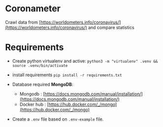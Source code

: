 
# Coronameter
Crawl data from [https://worldometers.info/coronavirus/](https://worldometers.info/coronavirus/) and compare statistics


# Requirements

 - Create python virtualenv and active:
	  `python3 -m "virtualenv" .venv && source .venv/bin/activate`
 - install requirements
     `pip install -r requirements.txt`

 - Database required **MongoDB**:
	 - Mongodb :  [https://docs.mongodb.com/manual/installation/](https://docs.mongodb.com/manual/installation/)
	 - Docker hub : [https://hub.docker.com/_/mongo](https://hub.docker.com/_/mongo)

 - Create a `.env` file based on  `.env-example` file.

